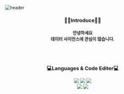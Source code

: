 ![header](https://capsule-render.vercel.app/api?type=venom&color=gradient&height=350&text=Hello%20World!&fontColor=1263CE)

<div align=center>
  <h3>🙋‍♂️Introduce🙋‍♂️</h3>
  <h4>
    안녕하세요
    <br>
    데이터 사이언스에 관심이 많습니다.
  </h4>
<br>
<br>
  <h3>
  💻Languages & Code Editer💻
  </h3>
	<img src="https://img.shields.io/badge/python-3776AB?style=flat&logo=python&logoColor=white" />
 	<img src="https://img.shields.io/badge/googlecolab-F9AB00?style=flat&logo=googlecolab&logoColor=white" />
	<img src="https://img.shields.io/badge/jupyter-F37626?style=flat&logo=jupyter&logoColor=white" />
 	<br>
 	<img src="https://img.shields.io/badge/pycharm-32CD32?style=flat&logo=pycharm&logoColor=white" />
  	<img src="https://img.shields.io/badge/visualstudiocode-007ACC?style=flat&logo=visualstudiocode&logoColor=white" />
</div>


